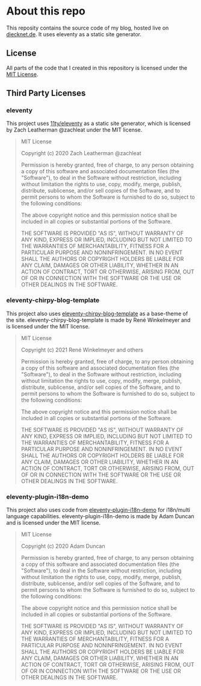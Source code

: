# About this repo

This reposity contains the source code of my blog, hosted live on [diecknet.de](https://diecknet.de). It uses eleventy as a static site generator.

## License

All parts of the code that I created in this repository is licensed under the [MIT License](LICENSE.md).

## Third Party Licenses

### eleventy

This project uses [11ty/eleventy](https://github.com/11ty/eleventy) as a static site generator, which is licensed by Zach Leatherman @zachleat under the MIT license.

> MIT License
>
> Copyright (c) 2020 Zach Leatherman @zachleat
>
> Permission is hereby granted, free of charge, to any person obtaining a copy
> of this software and associated documentation files (the "Software"), to deal
> in the Software without restriction, including without limitation the rights
> to use, copy, modify, merge, publish, distribute, sublicense, and/or sell
> copies of the Software, and to permit persons to whom the Software is
> furnished to do so, subject to the following conditions:
>
> The above copyright notice and this permission notice shall be included in all
> copies or substantial portions of the Software.
>
> THE SOFTWARE IS PROVIDED "AS IS", WITHOUT WARRANTY OF ANY KIND, EXPRESS OR
> IMPLIED, INCLUDING BUT NOT LIMITED TO THE WARRANTIES OF MERCHANTABILITY,
> FITNESS FOR A PARTICULAR PURPOSE AND NONINFRINGEMENT. IN NO EVENT SHALL THE
> AUTHORS OR COPYRIGHT HOLDERS BE LIABLE FOR ANY CLAIM, DAMAGES OR OTHER
> LIABILITY, WHETHER IN AN ACTION OF CONTRACT, TORT OR OTHERWISE, ARISING FROM,
> OUT OF OR IN CONNECTION WITH THE SOFTWARE OR THE USE OR OTHER DEALINGS IN THE
> SOFTWARE.

### eleventy-chirpy-blog-template

This project also uses [eleventy-chirpy-blog-template](https://github.com/muenzpraeger/eleventy-chirpy-blog-template) as a base-theme of the site. eleventy-chirpy-blog-template is made by René Winkelmeyer and is licensed under the MIT license.

> MIT License
>
> Copyright (c) 2021 René Winkelmeyer and others
>
> Permission is hereby granted, free of charge, to any person obtaining a copy
> of this software and associated documentation files (the "Software"), to deal
> in the Software without restriction, including without limitation the rights
> to use, copy, modify, merge, publish, distribute, sublicense, and/or sell
> copies of the Software, and to permit persons to whom the Software is
> furnished to do so, subject to the following conditions:
>
> The above copyright notice and this permission notice shall be included in all
> copies or substantial portions of the Software.
>
> THE SOFTWARE IS PROVIDED "AS IS", WITHOUT WARRANTY OF ANY KIND, EXPRESS OR
> IMPLIED, INCLUDING BUT NOT LIMITED TO THE WARRANTIES OF MERCHANTABILITY,
> FITNESS FOR A PARTICULAR PURPOSE AND NONINFRINGEMENT. IN NO EVENT SHALL THE
> AUTHORS OR COPYRIGHT HOLDERS BE LIABLE FOR ANY CLAIM, DAMAGES OR OTHER
> LIABILITY, WHETHER IN AN ACTION OF CONTRACT, TORT OR OTHERWISE, ARISING FROM,
> OUT OF OR IN CONNECTION WITH THE SOFTWARE OR THE USE OR OTHER DEALINGS IN THE
> SOFTWARE.

### eleventy-plugin-i18n-demo

This project also uses code from [eleventy-plugin-i18n-demo](https://github.com/adamduncan/eleventy-plugin-i18n-demo) for i18n/multi language capabilities. eleventy-plugin-i18n-demo is made by Adam Duncan and is licensed under the MIT license.

> MIT License
>
> Copyright (c) 2020 Adam Duncan
>
> Permission is hereby granted, free of charge, to any person obtaining a copy
> of this software and associated documentation files (the "Software"), to deal
> in the Software without restriction, including without limitation the rights
> to use, copy, modify, merge, publish, distribute, sublicense, and/or sell
> copies of the Software, and to permit persons to whom the Software is
> furnished to do so, subject to the following conditions:
>
> The above copyright notice and this permission notice shall be included in all
> copies or substantial portions of the Software.
>
> THE SOFTWARE IS PROVIDED "AS IS", WITHOUT WARRANTY OF ANY KIND, EXPRESS OR
> IMPLIED, INCLUDING BUT NOT LIMITED TO THE WARRANTIES OF MERCHANTABILITY,
> FITNESS FOR A PARTICULAR PURPOSE AND NONINFRINGEMENT. IN NO EVENT SHALL THE
> AUTHORS OR COPYRIGHT HOLDERS BE LIABLE FOR ANY CLAIM, DAMAGES OR OTHER
> LIABILITY, WHETHER IN AN ACTION OF CONTRACT, TORT OR OTHERWISE, ARISING FROM,
> OUT OF OR IN CONNECTION WITH THE SOFTWARE OR THE USE OR OTHER DEALINGS IN THE
> SOFTWARE.
